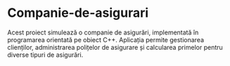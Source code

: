 # Companie-de-asigurari
Acest proiect simulează o companie de asigurări, implementată în programarea orientată pe obiect C++. Aplicația permite gestionarea clienților, administrarea polițelor de asigurare și calcularea primelor pentru diverse tipuri de asigurări.
